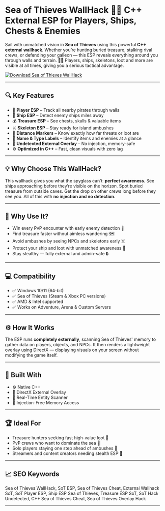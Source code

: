# Sea of Thieves WallHack 🏴‍☠️ C++ External ESP for Players, Ships, Chests & Enemies

Sail with unmatched vision in **Sea of Thieves** using this powerful **C++ external wallhack**. Whether you’re hunting buried treasure, stalking rival crews, or defending your galleon — this ESP reveals everything around you through walls and terrain. 🏴‍☠️ Players, ships, skeletons, loot and more are visible at all times, giving you a serious tactical advantage.

[![Download Sea of Thieves WallHack](https://img.shields.io/badge/Download-SoT_WallHack-blueviolet)](https://wecheaters.github.io/cheats/sea-of-thieves/)

---

## 🔍 Key Features

- 🧍 **Player ESP** – Track all nearby pirates through walls  
- 🚢 **Ship ESP** – Detect enemy ships miles away  
- 💰 **Treasure ESP** – See chests, skulls & valuable items  
- ⚔️ **Skeleton ESP** – Stay ready for island ambushes  
- 📏 **Distance Markers** – Know exactly how far threats or loot are  
- 🎯 **Name & Type Labels** – Identify items and enemies at a glance  
- 🔐 **Undetected External Overlay** – No injection, memory-safe  
- ⚙️ **Optimized in C++** – Fast, clean visuals with zero lag  

---

## 💡 Why Choose This WallHack?

This wallhack gives you what the spyglass can’t: **perfect awareness**. See ships approaching before they’re visible on the horizon. Spot buried treasure from outside caves. Get the drop on other crews long before they see you. All of this with **no injection and no detection**.

---

## 🚀 Why Use It?

- Win every PvP encounter with early enemy detection 🎯  
- Find treasure faster without aimless wandering 🗺️  
- Avoid ambushes by seeing NPCs and skeletons early ☠️  
- Protect your ship and loot with unmatched awareness 🚢  
- Stay stealthy — fully external and admin-safe 🔒  

---

## 💻 Compatibility

- ✅ Windows 10/11 (64-bit)  
- ✅ Sea of Thieves (Steam & Xbox PC versions)  
- ✅ AMD & Intel supported  
- ✅ Works on Adventure, Arena & Custom Servers  

---

## ⚙️ How It Works

The ESP runs **completely externally**, scanning Sea of Thieves' memory to gather data on players, objects, and NPCs. It then renders a lightweight overlay using DirectX — displaying visuals on your screen without modifying the game itself.

---

## 🧠 Built With

- ⚙️ Native C++  
- 🎨 DirectX External Overlay  
- 🧭 Real-Time Entity Scanner  
- 🔐 Injection-Free Memory Access  

---

## 🏆 Ideal For

- Treasure hunters seeking fast high-value loot 💎  
- PvP crews who want to dominate the sea 🌊  
- Solo players staying one step ahead of ambushes 🔫  
- Streamers and content creators needing stealth ESP 🎥  

---

## 📈 SEO Keywords

Sea of Thieves WallHack, SoT ESP, Sea of Thieves Cheat, External Wallhack SoT, SoT Player ESP, Ship ESP Sea of Thieves, Treasure ESP SoT, SoT Hack Undetected, C++ Sea of Thieves Cheat, Sea of Thieves Overlay Hack

---
